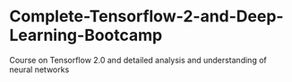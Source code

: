 # Complete-Tensorflow-2-and-Deep-Learning-Bootcamp
Course on Tensorflow 2.0 and detailed analysis and understanding of neural networks 
